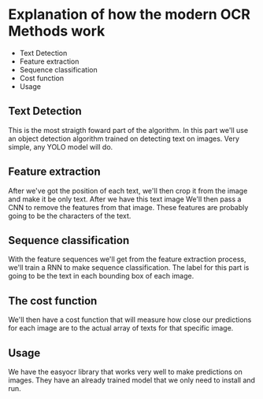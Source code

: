 # Explanation of how the modern OCR Methods work
- Text Detection
- Feature extraction
- Sequence classification
- Cost function
- Usage
  
## Text Detection
This is the most straigth foward part of the algorithm. In this part we'll use an object detection algorithm trained on detecting text on images.
Very simple, any YOLO model will do.

## Feature extraction
After we've got the position of each text, we'll then crop it from the image and make it be only text. After we have this text image
We'll then pass a CNN to remove the features from that image. These features are probably going to be the characters of the text.

## Sequence classification
With the feature sequences we'll get from the feature extraction process, we'll train a RNN to make sequence classification.
The label for this part is going to be the text in each bounding box of each image.

## The cost function
We'll then have a cost function that will measure how close our predictions for each image are to the actual array of texts for that specific
image.

## Usage
We have the easyocr library that works very well to make predictions on images. They have an already trained model that we only need to install and run.
